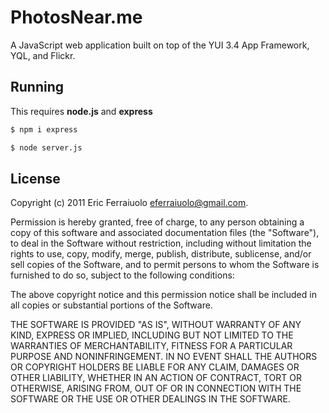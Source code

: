 PhotosNear.me
=============

A JavaScript web application built on top of the YUI 3.4 App Framework, YQL, and Flickr.

Running
-------

This requires **node.js** and **express**

```bash
$ npm i express
```

```bash
$ node server.js
```

License
-------

Copyright (c) 2011 Eric Ferraiuolo <eferraiuolo@gmail.com>.

Permission is hereby granted, free of charge, to any person obtaining a copy of
this software and associated documentation files (the "Software"), to deal in
the Software without restriction, including without limitation the rights to
use, copy, modify, merge, publish, distribute, sublicense, and/or sell copies of
the Software, and to permit persons to whom the Software is furnished to do so,
subject to the following conditions:

The above copyright notice and this permission notice shall be included in all
copies or substantial portions of the Software.

THE SOFTWARE IS PROVIDED "AS IS", WITHOUT WARRANTY OF ANY KIND, EXPRESS OR
IMPLIED, INCLUDING BUT NOT LIMITED TO THE WARRANTIES OF MERCHANTABILITY, FITNESS
FOR A PARTICULAR PURPOSE AND NONINFRINGEMENT. IN NO EVENT SHALL THE AUTHORS OR
COPYRIGHT HOLDERS BE LIABLE FOR ANY CLAIM, DAMAGES OR OTHER LIABILITY, WHETHER
IN AN ACTION OF CONTRACT, TORT OR OTHERWISE, ARISING FROM, OUT OF OR IN
CONNECTION WITH THE SOFTWARE OR THE USE OR OTHER DEALINGS IN THE SOFTWARE.
